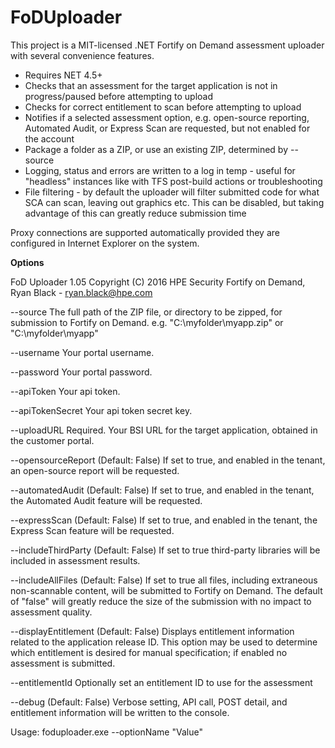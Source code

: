 # FoDUploader
This project is a MIT-licensed .NET Fortify on Demand assessment uploader with several convenience features.

* Requires NET 4.5+
* Checks that an assessment for the target application is not in progress/paused before attempting to upload 
* Checks for correct entitlement to scan before attempting to upload
* Notifies if a selected assessment option, e.g. open-source reporting, Automated Audit, or Express Scan are requested, but not enabled for the account
* Package a folder as a ZIP, or use an existing ZIP, determined by --source
* Logging, status and errors are written to a log in temp - useful for "headless" instances like with TFS post-build actions or troubleshooting
* File filtering - by default the uploader will filter submitted code for what SCA can scan, leaving out graphics etc. This can be disabled, but taking advantage of this can greatly reduce submission time 

Proxy connections are supported automatically provided they are configured in Internet Explorer	on the system.

**Options**

FoD Uploader 1.05
Copyright (C) 2016 HPE Security Fortify on Demand, Ryan Black - ryan.black@hpe.com

  --source                The full path of the ZIP file, or directory to be 
                          zipped, for submission to Fortify on Demand. e.g. 
                          "C:\myfolder\myapp.zip" or "C:\myfolder\myapp"

  --username              Your portal username.

  --password              Your portal password.

  --apiToken              Your api token.

  --apiTokenSecret        Your api token secret key.

  --uploadURL             Required. Your BSI URL for the target application, 
                          obtained in the customer portal.

  --opensourceReport      (Default: False) If set to true, and enabled in the 
                          tenant, an open-source report will be requested.

  --automatedAudit        (Default: False) If set to true, and enabled in the 
                          tenant, the Automated Audit feature will be requested.

  --expressScan           (Default: False) If set to true, and enabled in the 
                          tenant, the Express Scan feature will be requested.

  --includeThirdParty     (Default: False) If set to true third-party libraries
                          will be included in assessment results.

  --includeAllFiles       (Default: False) If set to true all files, including 
                          extraneous non-scannable content, will be submitted 
                          to Fortify on Demand. The default of "false" will 
                          greatly reduce the size of the submission with no 
                          impact to assessment quality.

  --displayEntitlement    (Default: False) Displays entitlement information 
                          related to the application release ID. This option 
                          may be used to determine which entitlement is desired
                          for manual specification; if enabled no assessment is
                          submitted.

  --entitlementId         Optionally set an entitlement ID to use for the 
                          assessment

  --debug                 (Default: False) Verbose setting, API call, POST 
                          detail, and entitlement information will be written 
                          to the console.


Usage: foduploader.exe --optionName "Value"



